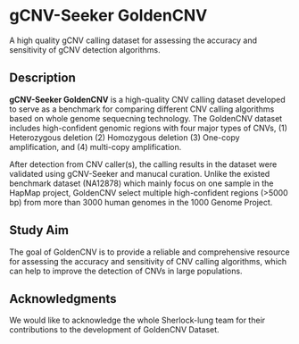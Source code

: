 # gCNV-Seeker GoldenCNV
A high quality gCNV calling dataset for assessing the accuracy and sensitivity of gCNV detection algorithms.

## Description

**gCNV-Seeker GoldenCNV** is a high-quality CNV calling dataset developed to serve as a benchmark for comparing different CNV calling algorithms based on whole genome sequecning technology. The GoldenCNV dataset includes high-confident genomic regions with four major types of CNVs, (1) Heterozygous deletion (2) Homozygous deletion (3) One-copy amplification, and (4) multi-copy amplification. 

After detection from CNV caller(s), the calling results in the dataset were validated using gCNV-Seeker and manucal curation. Unlike the existed benchmark dataset (NA12878) which mainly focus on one sample in the HapMap project, GoldenCNV select multiple high-confident regions (>5000 bp) from more than 3000 human genomes in the 1000 Genome Project. 

## Study Aim

The goal of GoldenCNV is to provide a reliable and comprehensive resource for assessing the accuracy and sensitivity of CNV calling algorithms, which can help to improve the detection of CNVs in large populations.

## Acknowledgments

We would like to acknowledge the whole Sherlock-lung team for their contributions to the development of  GoldenCNV Dataset.

